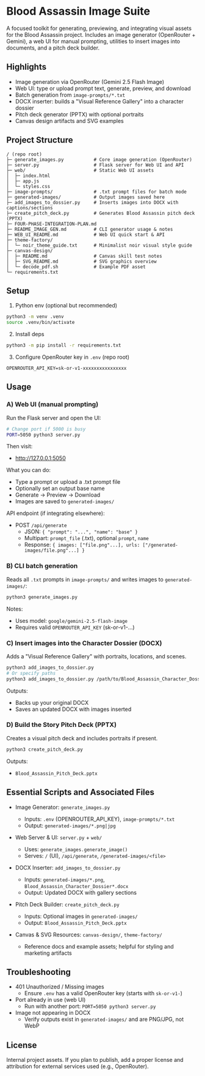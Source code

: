 # Blood Assassin Image Suite

A focused toolkit for generating, previewing, and integrating visual assets for the Blood Assassin project. Includes an image generator (OpenRouter + Gemini), a web UI for manual prompting, utilities to insert images into documents, and a pitch deck builder.

## Highlights

- Image generation via OpenRouter (Gemini 2.5 Flash Image)
- Web UI: type or upload prompt text, generate, preview, and download
- Batch generation from `image-prompts/*.txt`
- DOCX inserter: builds a "Visual Reference Gallery" into a character dossier
- Pitch deck generator (PPTX) with optional portraits
- Canvas design artifacts and SVG examples

## Project Structure

```
/ (repo root)
├─ generate_images.py           # Core image generation (OpenRouter)
├─ server.py                    # Flask server for Web UI and API
├─ web/                         # Static Web UI assets
│  ├─ index.html
│  ├─ app.js
│  └─ styles.css
├─ image-prompts/               # .txt prompt files for batch mode
├─ generated-images/            # Output images saved here
├─ add_images_to_dossier.py     # Inserts images into DOCX with captions/sections
├─ create_pitch_deck.py         # Generates Blood Assassin pitch deck (PPTX)
├─ FOUR-PHASE-INTEGRATION-PLAN.md
├─ README_IMAGE_GEN.md          # CLI generator usage & notes
├─ WEB_UI_README.md             # Web UI quick start & API
├─ theme-factory/
│  └─ noir_theme_guide.txt      # Minimalist noir visual style guide
├─ canvas-design/
│  ├─ README.md                 # Canvas skill test notes
│  ├─ SVG_README.md             # SVG graphics overview
│  └─ decode_pdf.sh             # Example PDF asset
└─ requirements.txt
```

## Setup

1) Python env (optional but recommended)
```bash
python3 -m venv .venv
source .venv/bin/activate
```

2) Install deps
```bash
python3 -m pip install -r requirements.txt
```

3) Configure OpenRouter key in `.env` (repo root)
```
OPENROUTER_API_KEY=sk-or-v1-xxxxxxxxxxxxxxxx
```

## Usage

### A) Web UI (manual prompting)
Run the Flask server and open the UI:
```bash
# Change port if 5000 is busy
PORT=5050 python3 server.py
```
Then visit:
- http://127.0.0.1:5050

What you can do:
- Type a prompt or upload a .txt prompt file
- Optionally set an output base name
- Generate -> Preview -> Download
- Images are saved to `generated-images/`

API endpoint (if integrating elsewhere):
- POST `/api/generate`
  - JSON: `{ "prompt": "...", "name": "base" }`
  - Multipart: `prompt_file` (.txt), optional `prompt`, `name`
  - Response: `{ images: ["file.png"...], urls: ["/generated-images/file.png"...] }`

### B) CLI batch generation
Reads all `.txt` prompts in `image-prompts/` and writes images to `generated-images/`:
```bash
python3 generate_images.py
```
Notes:
- Uses model: `google/gemini-2.5-flash-image`
- Requires valid `OPENROUTER_API_KEY` (sk-or-v1-...)

### C) Insert images into the Character Dossier (DOCX)
Adds a "Visual Reference Gallery" with portraits, locations, and scenes.
```bash
python3 add_images_to_dossier.py
# Or specify paths
python3 add_images_to_dossier.py /path/to/Blood_Assassin_Character_Dossier.docx ./generated-images
```
Outputs:
- Backs up your original DOCX
- Saves an updated DOCX with images inserted

### D) Build the Story Pitch Deck (PPTX)
Creates a visual pitch deck and includes portraits if present.
```bash
python3 create_pitch_deck.py
```
Outputs:
- `Blood_Assassin_Pitch_Deck.pptx`

## Essential Scripts and Associated Files

- Image Generator: `generate_images.py`
  - Inputs: `.env` (OPENROUTER_API_KEY), `image-prompts/*.txt`
  - Output: `generated-images/*.png|jpg`

- Web Server & UI: `server.py` + `web/`
  - Uses: `generate_images.generate_image()`
  - Serves: `/` (UI), `/api/generate`, `/generated-images/<file>`

- DOCX Inserter: `add_images_to_dossier.py`
  - Inputs: `generated-images/*.png`, `Blood_Assassin_Character_Dossier*.docx`
  - Output: Updated DOCX with gallery sections

- Pitch Deck Builder: `create_pitch_deck.py`
  - Inputs: Optional images in `generated-images/`
  - Output: `Blood_Assassin_Pitch_Deck.pptx`

- Canvas & SVG Resources: `canvas-design/`, `theme-factory/`
  - Reference docs and example assets; helpful for styling and marketing artifacts

## Troubleshooting

- 401 Unauthorized / Missing images
  - Ensure `.env` has a valid OpenRouter key (starts with `sk-or-v1-`)
- Port already in use (web UI)
  - Run with another port: `PORT=5050 python3 server.py`
- Image not appearing in DOCX
  - Verify outputs exist in `generated-images/` and are PNG/JPG, not WebP

## License
Internal project assets. If you plan to publish, add a proper license and attribution for external services used (e.g., OpenRouter).
